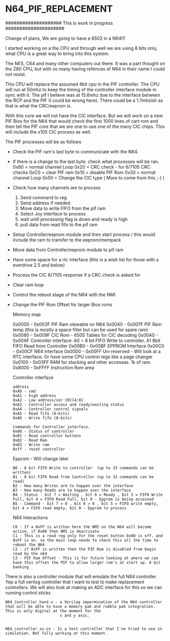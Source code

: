 # N64_PIF_REPLACEMENT
 #################### This is work in progress #####################

 Change of plans, We are going to have a 6502 in a N64!!!

 I started working on a the CPU and through well we are using 8 bits only, what CPU is a great way to bring into this system.

 The NES, C64 and many other computers out there. It was a part thought on the Z80 CPU, but with so many having refences of N64 in their name I could not resist.

 This CPU will replace the assumed 4bit cpu in the PIF controller. The CPU will run at 50mhz to keep the timing of the controller interface module in sync with it. The pif I believe was at 15.6mhz due to the interface between the RCP and the PIF (I could be wrong here). There could be a 1.7mhzish as that is what the CRC/eeprom is.

 With this core we will not have the CIC interface. But we will work on a new PIF Bios for the N64 that would check the first 1000 lines of cart rom and then tell the PIF core that we are one to use one of the many CIC chips. This will include the x105 CIC process as well.  

 The PIF processes will be as follows
  * Check the PIF ram's last byte to communicate with the N64.
  * If there is a change to the last byte. check what processes will be ran.
    0x80 = normal channel Loop
    0x20 = CRC check - for 6/7105 CRC checks
    0xC0 = clear PIF ram
    0x10 = disable PIF Rom
    0x30 = normal channel Loop
    0x50 = Change the CIC type ( More to come from this ;-) )
  * Check how many channels are to process
    1. Send command to reg
    2. Send address if needed
    3. Move data to write FIFO from the pif ram
    4. Select Joy interface to process
    5. wait until processing flag is down and ready is high
    6. pull data from read fifo to the pif ram
  * Setup Controller/eeprom module and then start process / this would include the ram to transfer to the eeprom/mempack
  * Move data from Controller/eeprom module to pif ram
  * Have some space for a rtc interface (this is a wish list for those with a everdrive 2.5 and below)
  * Process the CIC 6/7105 response if a CRC check is asked for
  * Clear ram loop
  * Control the reboot stage of the N64 with the NMI
  * Change the PIF Rom Offset for larger Bios roms

	Memory map

	0x0000 - 0x003F  PIF Ram viewable on N64
	0x0040 - 0x007F  PIF Ram temp (this is mostly a space filler but can be used for spare ram)
	0x0080 - 0x009F  CIC Rom - 6505 Tables for CIC decoding
	0x00A0 - 0x00AF  Controller interface: A0 = 8 bit FIFO Write to controller, A1 8bit FIFO Read from Controller
	0x00B0 - 0x00BF  EPPROM Interface
	0x00C0 - 0x00CF  N64 interface
	0x00D0 - 0x00FF  Un-reserved - Will look at a RTC interface. Or have some CPU control regs like a page changer
  0x0100 - 0x03FF  RAM for stacking and other accesses. 1k of ram.
	0x8000 - 0xFFFF  Instruction Rom area


	Controller interface

		address
        0xA0 - cmd
        0xA1 - high address
        0xA2 - Low address/xor CRC[4:0]
        0xA3 - Controller access and ready/waiting status
        0xA4 - Controller control signals
        0xA5 - Read fifo (8-bits)
        0xA6 - Write fifo (8-bits)

		Commands for Controller interface.
        0x00 - Status of controller
        0x01 - Read controller buttons
        0x02 - Read Ram
        0x03 - Write ram
        0xff - reset controller

	Epprom - Will change later

		B0 - 8 bit FIFO Write to controller  (up to 33 commands can be written)
		B1 - 8 bit FIFO Read from Controller (up to 33 commands can be read)
		B2 - How many Writes are to happen over the interface
		B3 - How many Reads are to happen over the interface
		B4 - Status - bit 7 = Waiting , bit 6 = Ready , bit 5 = FIFO Write Full, bit 4 = FIFO Read Full, bit 0 - Epprom is being accessed
		B5 - Command - bit 7 = 0 , bit 6 = 0 , bit 5 = FIFO write empty, bit 4 = FIFO read empty, bit 0 - Epprom to process

	N64 Interactions

		C0 - If a 0xFF is written here the NMI on the N64 will become active, if 0x00 then NMI is deactivate
		C1 - This is a read reg only for the reset button 0x00 is off, and 0xFF is on. so the main loop needs to check this all the time to reboot the N64
		C2 - if 0xFF is written then the PIF Rom is disabled from begin read by the n64
		C3 - PIF Ram Offset - This is for future looking at where we can have this offset the PIF to allow larger rom's at start up. 8 bit banking


There is also a controller module that will emulate the full N64 controller. Yep a full verilog controller that I want to test to make replacement controllers. We will also look at making an ADC interface for this so we can running control sticks

	N64_Controller_hand.v - a Verilog impermination of the N64 controller that will be able to have a memory pak and rumble pak integration. This is only digital at the moment for the
							x and y axis.


	N64_controller_sv.sv - Is a test controller that I've tried to use in simulation. Not fully working at this moment.
